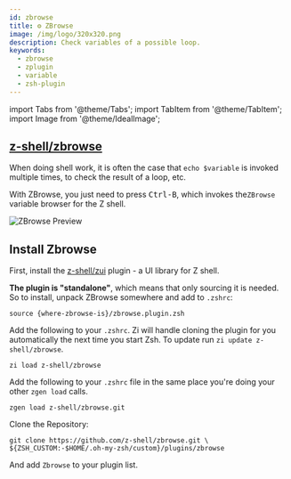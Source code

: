 ```yaml
---
id: zbrowse
title: ⚙️ ZBrowse
image: /img/logo/320x320.png
description: Check variables of a possible loop.
keywords:
  - zbrowse
  - zplugin
  - variable
  - zsh-plugin
---
```


<!-- @format -->

import Tabs from '@theme/Tabs';
import TabItem from '@theme/TabItem';
import Image from '@theme/IdealImage';

## <i class="fa-brands fa-github"></i> [z-shell/zbrowse][]

When doing shell work, it is often the case that `echo $variable` is invoked multiple times, to check the result of a loop, etc.

With ZBrowse, you just need to press <kbd>Ctrl-B</kbd>, which invokes the`ZBrowse` variable browser for the Z shell.

<div className="ScreenView">
  <Image img="https://cdn.zshell.dev/img/asciicast/gif/zsh/zbrowse.gif" className="ImageView" alt="ZBrowse Preview" />
</div>

## Install Zbrowse

First, install the [z-shell/zui][] plugin - a UI library for Z shell.

<Tabs>
  <TabItem value="standalone" label="Standalone" default>

**The plugin is "standalone"**, which means that only sourcing it is needed. So to install, unpack ZBrowse somewhere and add to `.zshrc`:

```shell title="~/.zshrc"
source {where-zbrowse-is}/zbrowse.plugin.zsh
```

  </TabItem>
  <TabItem value="zi" label="Zi">

Add the following to your `.zshrc`. Zi will handle cloning the plugin for you automatically the next time you start Zsh. To update run `zi update z-shell/zbrowse`.

```shell title="~/.zshrc"
zi load z-shell/zbrowse
```

  </TabItem>
  <TabItem value="zgen" label="Zgen">

Add the following to your `.zshrc` file in the same place you're doing your other `zgen load` calls.

```shell title="~/.zshrc"
zgen load z-shell/zbrowse.git
```

  </TabItem>
  <TabItem value="oh-my-zsh" label="Oh-My-Zsh">

Clone the Repository:

```shell title="~/.zshrc" showLineNumbers
git clone https://github.com/z-shell/zbrowse.git \
${ZSH_CUSTOM:-$HOME/.oh-my-zsh/custom}/plugins/zbrowse
```

And add `Zbrowse` to your plugin list.

  </TabItem>
</Tabs>

<!-- end-of-file -->
<!-- links -->

[z-shell/zbrowse]: https://github.com/z-shell/zbrowse
[z-shell/zui]: https://github.com/z-shell/zui
